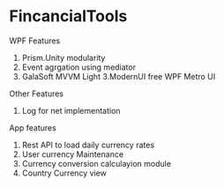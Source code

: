 # FincancialTools

WPF Features
1. Prism.Unity modularity
2. Event agrgation using mediator
3. GalaSoft MVVM Light
3.ModernUI free WPF Metro UI

Other Features
1. Log for net implementation

App features
1. Rest API to load daily currency rates
2. User currency Maintenance
3. Currency conversion calculayion module
4. Country Currency view


